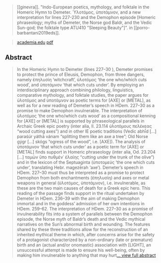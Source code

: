 > [[ginevra]]. "Indo-European poetics, mythology, and folktale in the Homeric Hymn to Demeter. Ὑλοτόμος, ὑποτάμνον, and a new interpretation for lines 227-230 and the Demophon episode [Homeric phraseology; myths of Demeter, the Norse god Baldr, and the Vedic Sun-god; the folktale type ATU410 "Sleeping Beauty"]". in [[porro-barbantani2019eds]].

> [academia.edu](https://www.academia.edu/38815944/)
> [pdf](ginevra2019-demeter.pdf)

## Abstract
> In the Homeric Hymn to Demeter (lines 227–30 ), Demeter promises to protect the prince of Eleusis, Demophon, from three dangers, namely ἐπηλυσίη ‘witchcraft’, ὑλοτόμος ‘the one who/which cuts wood’, and ὑποτάμνον ‘that which cuts under’. By employing an interdisciplinary approach combining philology, linguistics, comparative mythology, and folktale studies, the paper argues for ὑλοτόμος and ὑποτάμνον as poetic terms for [AXE] or [METAL], as well as for a new reading of Demeter’s speech in HDem. 227–30 as a promise to make Demophon invulnerable. The interpretation of ὑλοτόμος ‘the one who/which cuts wood’ as a compositional kenning for [AXE] or [METAL] is supported by phraseological parallels in Archaic Greek epic poetry (inter alia, Il. 23.114 ὑλοτόμους πελέκεας “wood cutting axes”) and in other IE poetic traditions (Vedic abhī́d […] paraśúr yáthā vánam “splitting them like an axe a tree”; Old Norse gýgr […] skógs “ogress of the wood”, i.e. [AXE]). The analysis of ὑποτάμνον ‘that which cuts under’ as a poetic term for [AXE] or [METAL] finds support in Homeric phraseology (inter alia, Od. 23.204 […] ταμὼν ὕπο πυθμέν᾿ ἐλαίης “cutting under the trunk of the olive”) and in the lexicon of the Septuaginta (ὑποτομεύς ‘the one which cuts under’, translating Hebr. magezērah ‘axe’). Demeter’s speech in HDem. 227–30 must thus be interpreted as a promise to protect Demophon from both enchantments (ἐπηλυσίη) and axes or metal weapons in general (ὑλοτόμος, ὑποτάμνον), i.e. invulnerable, as these are the two main causes of death for a Greek epic hero. This reading of the passage finds support in the ritual undertaken by Demeter in HDem. 236–39 with the aim of making Demophon immortal and in the goddess’ admission of her own intentions in HDem. 259–62. The interpretation of HDem. 227–30 as a promise of invulnerability fits into a system of parallels between the Demophon episode, the Norse myth of Baldr’s death and the Vedic mythical narratives on the Sun’s abnormal birth and wounding. The features shared by these three traditions allow for the reconstruction of an inherited mythical theme in which, after concerns arise for the safety of a protagonist characterized by a non-ordinary (late or premature) birth and an (actual and/or onomastic) association with [LIGHT], an unsuccessful attempt is made to ensure his well-being, often by making him invulnerable to anything that may hurt[... view full abstract](https://www.academia.edu/38815944/)